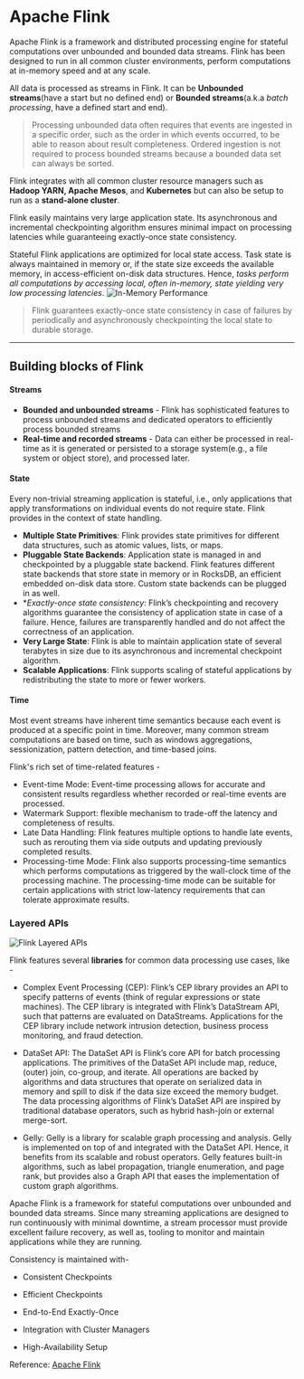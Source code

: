 # Apache Flink

Apache Flink is a framework and distributed processing engine for stateful computations over
 unbounded and bounded data streams.
Flink has been designed to run in all common cluster environments, perform computations at
 in-memory speed and at any scale.

All data is processed as streams in Flink. It can be **Unbounded streams**(have a start but no defined end)
 or **Bounded streams**(a.k.a *batch processing*, have a defined start and end).

> Processing unbounded data often requires that events are ingested in a specific order,
>  such as the order in which events occurred, to be able to reason about result completeness.
> Ordered ingestion is not required to process bounded streams because a bounded data set can always be sorted.

Flink integrates with all common cluster resource managers such as
**Hadoop YARN, Apache Mesos**, and **Kubernetes** but can also be setup to run as a **stand-alone cluster**.

Flink easily maintains very large application state. Its asynchronous and incremental checkpointing algorithm
 ensures minimal impact on processing latencies while guaranteeing exactly-once state consistency.

Stateful Flink applications are optimized for local state access. Task state is always maintained in memory or,
if the state size exceeds the available memory, in access-efficient on-disk data structures.
Hence, *tasks perform all computations by accessing local, often in-memory, state yielding very low processing latencies*.
![In-Memory Performance](https://flink.apache.org/img/local-state.png)

> Flink guarantees exactly-once state consistency in case of failures by periodically and asynchronously
> checkpointing the local state to durable storage.

---

## Building blocks of Flink

#### Streams

- **Bounded and unbounded streams** - Flink has sophisticated features to process unbounded streams and
 dedicated operators to efficiently process bounded streams
- **Real-time and recorded streams** - Data can either be processed in real-time as it is generated or
   persisted to a storage system(e.g., a file system or object store), and processed later.

#### State

Every non-trivial streaming application is stateful, i.e., only applications that apply transformations
 on individual events do not require state. Flink provides in the context of state handling.

- **Multiple State Primitives**: Flink provides state primitives for different data structures, such as atomic values, lists, or maps.
- **Pluggable State Backends**: Application state is managed in and checkpointed by a pluggable state backend.
   Flink features different state backends that store state in memory or in RocksDB, an efficient embedded on-disk data store.
   Custom state backends can be plugged in as well.
- **Exactly-once state consistency*: Flink’s checkpointing and recovery algorithms guarantee the consistency of application state in case of a failure. Hence, failures are transparently handled and do not affect the correctness of an application.
- **Very Large State**: Flink is able to maintain application state of several terabytes in size due to its asynchronous and incremental checkpoint algorithm.
- **Scalable Applications**: Flink supports scaling of stateful applications by redistributing the state to more or fewer workers.


#### Time

 Most event streams have inherent time semantics because each event is produced at a specific point in time.
Moreover, many common stream computations are based on time, such as windows aggregations, sessionization, pattern detection, and time-based joins.

Flink's rich set of time-related features -

- Event-time Mode: Event-time processing allows for accurate and consistent results regardless whether recorded or real-time events are processed.
- Watermark Support: flexible mechanism to trade-off the latency and completeness of results.
- Late Data Handling: Flink features multiple options to handle late events, such as rerouting them via side outputs and updating previously completed results.
- Processing-time Mode: Flink also supports processing-time semantics which performs computations as triggered by
 the wall-clock time of the processing machine. The processing-time mode can be suitable for certain applications with strict low-latency requirements that can tolerate approximate results.


### Layered APIs

![Flink Layered APIs](https://flink.apache.org/img/api-stack.png)


Flink features several **libraries** for common data processing use cases, like -

- Complex Event Processing (CEP): Flink’s CEP library provides an API to specify patterns of events (think of regular expressions or state machines). The CEP library is integrated with Flink’s DataStream API, such that patterns are evaluated on DataStreams. Applications for the CEP library include network intrusion detection, business process monitoring, and fraud detection.

- DataSet API: The DataSet API is Flink’s core API for batch processing applications. The primitives of the DataSet API include map, reduce, (outer) join, co-group, and iterate. All operations are backed by algorithms and data structures that operate on serialized data in memory and spill to disk if the data size exceed the memory budget. The data processing algorithms of Flink’s DataSet API are inspired by traditional database operators, such as hybrid hash-join or external merge-sort.

- Gelly: Gelly is a library for scalable graph processing and analysis. Gelly is implemented on top of and integrated with the DataSet API. Hence, it benefits from its scalable and robust operators. Gelly features built-in algorithms, such as label propagation, triangle enumeration, and page rank, but provides also a Graph API that eases the implementation of custom graph algorithms.

Apache Flink is a framework for stateful computations over unbounded and bounded data streams. Since many streaming
 applications are designed to run continuously with minimal downtime, a stream processor must provide excellent
 failure recovery, as well as, tooling to monitor and maintain applications while they are running.

Consistency is maintained with-
- Consistent Checkpoints

- Efficient Checkpoints

- End-to-End Exactly-Once

- Integration with Cluster Managers

- High-Availability Setup

Reference: [Apache Flink](https://flink.apache.org/)
